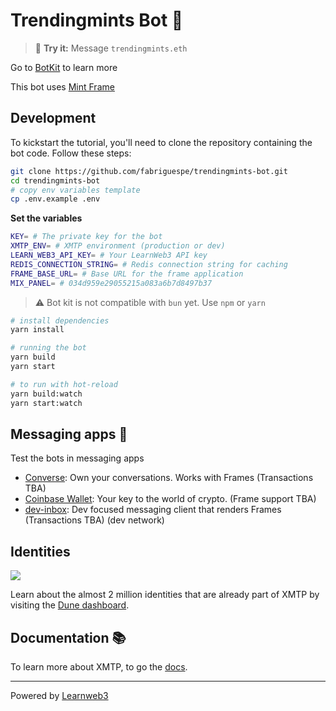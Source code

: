 # Trendingmints Bot 🚀

> 💬 **Try it:** Message `trendingmints.eth`

Go to [BotKit](https://github.com/xmtp/botkit) to learn more

This bot uses [Mint Frame](https://github.com/fabriguespe/mint-frame/)

## Development

To kickstart the tutorial, you'll need to clone the repository containing the bot code. Follow these steps:

```bash
git clone https://github.com/fabriguespe/trendingmints-bot.git
cd trendingmints-bot
# copy env variables template
cp .env.example .env
```

**Set the variables**

```bash
KEY= # The private key for the bot
XMTP_ENV= # XMTP environment (production or dev)
LEARN_WEB3_API_KEY= # Your LearnWeb3 API key
REDIS_CONNECTION_STRING= # Redis connection string for caching
FRAME_BASE_URL= # Base URL for the frame application
MIX_PANEL= # 034d959e29055215a083a6b7d8497b37
```

> ⚠️ Bot kit is not compatible with `bun` yet. Use `npm` or `yarn`

```bash
# install dependencies
yarn install

# running the bot
yarn build
yarn start

# to run with hot-reload
yarn build:watch
yarn start:watch
```

## Messaging apps 💬

Test the bots in messaging apps

- [Converse](https://getconverse.app/): Own your conversations. Works with Frames (Transactions TBA)
- [Coinbase Wallet](https://www.coinbase.com/wallet): Your key to the world of crypto. (Frame support TBA)
- [dev-inbox](https://dev-dev-inbox.vercel.app/): Dev focused messaging client that renders Frames (Transactions TBA) (dev network)

## Identities

![](https://github.com/xmtp/awesome-xmtp/assets/1447073/9bb4f8c2-321e-4b6d-b52e-2105d69c4d47)

Learn about the almost 2 million identities that are already part of XMTP by visiting the [Dune dashboard](https://dune.com/xmtp_team/dash).

## Documentation 📚

To learn more about XMTP, to go the [docs](https://docs.xmtp.org/).

---

Powered by <a href="https://learnweb3.io/faucets">Learnweb3</a>
